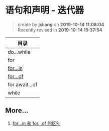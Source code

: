 语句和声明 - 迭代器
===

> create by **jsliang** on **2019-10-14 11:08:04**  
> Recently revised in **2019-10-14 15:37:54**

| 目录 |
| --- |
| do...while |
| for |
| [for...in](./for...in.md) |
| [for...of](./for...of.md) |
| for await...of |
| while |

## More...

1. [for...in 和 for...of 的区别](https://github.com/LiangJunrong/document-library/blob/master/JavaScript-library/JavaScript/%E8%AF%AD%E5%8F%A5%E5%92%8C%E5%A3%B0%E6%98%8E/%E8%BF%AD%E4%BB%A3%E5%99%A8/for...in%26for...of.md)

